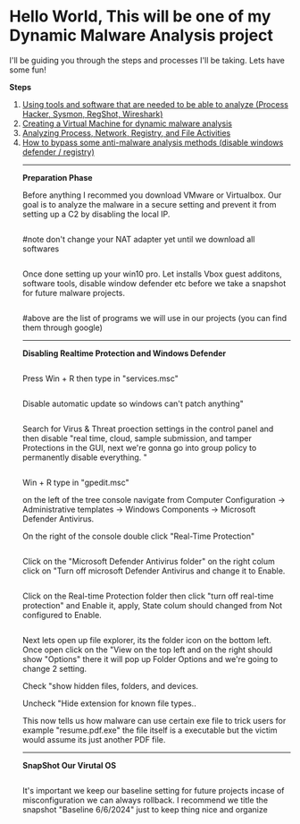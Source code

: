 # Hello World, This will be one of my Dynamic Malware Analysis project

I'll be guiding you through the steps and processes I'll be taking. Lets have some fun!

<p class="has-text-align-center"><strong>Steps</strong></p>

<!-- wp:group {"layout":{"type":"flex","orientation":"vertical"},"fontSize":"small"} -->
<div class="wp-block-group has-small-font-size"><!-- wp:list {"ordered":true} -->
<ol><!-- wp:list-item -->
<li><a href="#1">Using tools and software that are needed to be able to analyze (Process Hacker, Sysmon, RegShot, Wireshark)</a></li>
<!-- /wp:list-item -->

<!-- wp:list-item -->
<li><a href="#2">Creating a Virtual Machine for dynamic malware analysis</a></li>
<!-- /wp:list-item -->

<!-- wp:list-item -->
<li><a href="#3">Analyzing Process, Network, Registry, and File Activities</a></li>
<!-- /wp:list-item -->
<!-- wp:list-item -->
<li><a href="#4">How to bypass some anti-malware analysis methods (disable windows defender / registry) </a></li>
<!-- /wp:list-item -->

<!-- wp:separator -->
<hr class="wp-block-separator has-alpha-channel-opacity"/>
<!-- /wp:separator -->

<!-- wp:paragraph {"align":"center","backgroundColor":"pale-cyan-blue"} -->
<p class="has-text-align-center has-pale-cyan-blue-background-color has-background" id="1"><strong>Preparation Phase</strong></p>
<!-- /wp:paragraph -->

<!-- wp:paragraph -->
<p>Before anything I recommed you download VMware or Virtualbox. Our goal is to analyze the malware in a secure setting and prevent it from setting up a C2 by disabling the local IP. </p>
<!-- /wp:paragraph -->

<img src="https://github.com/TommyP702/TanPham/assets/169327735/939def7b-1f78-419d-8e1a-02f154cba8c8)" alt="" class="wp-image-5001"/></figure>

<p>#note don't change your NAT adapter yet until we download all softwares</p>

<img src="https://github.com/TommyP702/TanPham/assets/169327735/22d0a5a1-e0bd-4d72-b7bd-c74a6f7cdd37)" alt="" class="wp-image-5001"/></figure>

<!-- wp:paragraph -->
<p>Once done setting up your win10 pro. Let installs Vbox guest additons, software tools, disable window defender etc before we take a snapshot for future malware projects.</p>
<!-- /wp:paragraph -->

<img src="https://github.com/TommyP702/TanPham/assets/169327735/23c222d9-14b1-4990-8c85-62b031e03182" alt="" class="wp-image-5001"/>

<p>#above are the list of programs we will use in our projects (you can find them through google)</p>

<!-- wp:separator -->
<hr class="wp-block-separator has-alpha-channel-opacity"/>
<!-- /wp:separator -->

<!-- wp:paragraph {"align":"center","backgroundColor":"pale-cyan-blue"} -->
<p class="has-text-align-center has-pale-cyan-blue-background-color has-background" id="1"><strong>Disabling Realtime Protection and Windows Defender</strong></p>
<!-- /wp:paragraph -->

<img src="https://github.com/TommyP702/TanPham/assets/169327735/e52a3997-67b3-429f-a003-579541691865" alt="" class="wp-image-5001"/>

<!-- wp:paragraph -->
<p>Press Win + R then type in "services.msc"</p>
<!-- /wp:paragraph -->

<img src="https://github.com/TommyP702/TanPham/assets/169327735/eedb2016-051c-4593-a136-7a532e3d0414" alt="" class="wp-image-5001"/>

<p>Disable automatic update so windows can't patch anything"</p>

<img src="https://github.com/TommyP702/TanPham/assets/169327735/68ba69ab-e890-44e5-af42-75fbcee721c2" alt="" class="wp-image-5001"/>

<p>Search for Virus & Threat proection settings in the control panel and then disable "real time, cloud, sample submission, and tamper Protections in the GUI, next we're gonna go into group policy to permanently disable everything. "</p>

<img src="https://github.com/TommyP702/TanPham/assets/169327735/2cb4a232-e18d-41b4-8d5e-ddd6dec2bea5" alt="" class="wp-image-5001"/>

<p>Win + R type in "gpedit.msc"</p>
<p>on the left of the tree console navigate from Computer Configuration -> Administrative templates -> Windows Components -> Microsoft Defender Antivirus. </p>
<p>On the right of the console double click "Real-Time Protection"</p>

<img src="https://github.com/TommyP702/TanPham/assets/169327735/8fdf58cd-7008-46f7-a1da-270be54ee568" alt="" class="wp-image-5001"/>

<p>Click on the "Microsoft Defender Antivirus folder" on the right colum click on "Turn off microsoft Defender Antivirus and change it to Enable.</p>

<img src="https://github.com/TommyP702/TanPham/assets/169327735/f3f06cf3-e924-4d74-8211-ef0d5fadca5e" alt="" class="wp-image-5001"/>

<p>Click on the Real-time Protection folder then click "turn off real-time protection" and Enable it, apply, State colum should changed from Not configured to Enable.</p>

<img src="https://github.com/TommyP702/TanPham/assets/169327735/dd090947-d32f-449c-b6d9-a7418dd402af" alt="" class="wp-image-5001"/>
<p>Next lets open up file explorer, its the folder icon on the bottom left. Once open click on the "View on the top left and on the right should show "Options" there it will pop up Folder Options and we're going to change 2 setting.</p>

<p>Check "show hidden files, folders, and devices.</p>
<p>Uncheck "Hide extension for known file types..</p>

<p>This now tells us how malware can use certain exe file to trick users for example "resume.pdf.exe" the file itself is a executable but the victim would assume its just another PDF file.</p>

<!-- wp:separator -->
<hr class="wp-block-separator has-alpha-channel-opacity"/>
<!-- /wp:separator -->

<!-- wp:paragraph {"align":"center","backgroundColor":"pale-cyan-blue"} -->
<p class="has-text-align-center has-pale-cyan-blue-background-color has-background" id="1"><strong>SnapShot Our Virutal OS</strong></p>
<!-- /wp:paragraph -->

<img src="https://github.com/TommyP702/TanPham/assets/169327735/52981b50-8ed2-40c2-93f4-ea5cc3e3bdf9" alt="" class="wp-image-5001"/>

<p>It's important we keep our baseline setting for future projects incase of misconfiguration we can always rollback. I recommend we title the snapshot "Baseline 6/6/2024" just to keep thing nice and organize</p>

<img src="https://github.com/TommyP702/TanPham/assets/169327735/3eca012c-a95d-40a9-8f1b-cb37b5c6b731" alt="" class="wp-image-5001"/>

